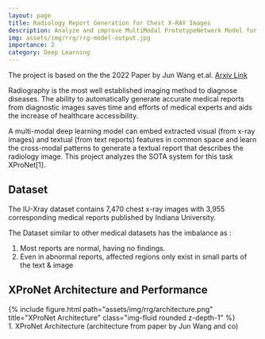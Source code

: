 ```yaml
---
layout: page
title: Radiology Report Generation for Chest X-RAY Images
description: Analyze and improve MultiModal PrototypeNetwork Model for Radiology Report Generation.
img: assets/img/rrg/rrg-model-output.jpg
importance: 2
category: Deep Learning
---
```


The project is based on the the 2022 Paper by Jun Wang et.al. [Arxiv Link](https://arxiv.org/pdf/2207.04818.pdf) 

Radiography is the most well established imaging method to diagnose diseases. The ability to automatically generate accurate medical reports from diagnostic images saves time and efforts of medical experts and aids the increase of healthcare accessibility.

A multi-modal deep learning model can embed extracted visual (from x-ray images) and textual (from text reports) features in common space and learn the cross-modal patterns to generate a textual report that describes the radiology image. This project analyzes the SOTA system for this task XProNet[1].

## Dataset 

The IU-Xray dataset contains 7,470 chest x-ray images with 3,955 corresponding medical reports published by Indiana University.

The Dataset similar to other medical datasets has the imbalance as :
1. Most reports are normal, having no findings.
2. Even in abnormal reports, affected regions only exist in small parts of the text & image

## XProNet Architecture and Performance 


<div class="row">
    <div class="col-sm-8 mt-3 mt-md-0 ">
        {% include figure.html path="assets/img/rrg/architecture.png" title="XProNet Architecture" class="img-fluid rounded z-depth-1" %}
    </div>
</div>
<div class="caption">
    1. XProNet Architecture (architecture from paper by Jun Wang and co)
</div>